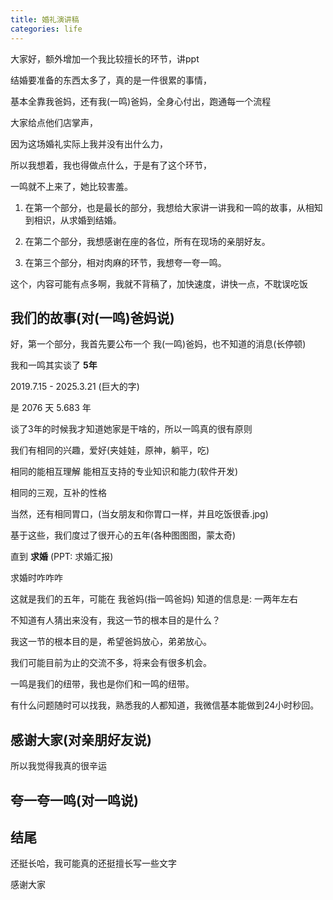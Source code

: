```yaml
---
title: 婚礼演讲稿
categories: life
---
```


大家好，额外增加一个我比较擅长的环节，讲ppt

结婚要准备的东西太多了，真的是一件很累的事情，

基本全靠我爸妈，还有我(一鸣)爸妈，全身心付出，跑通每一个流程

大家给点他们店掌声，

因为这场婚礼实际上我并没有出什么力，

所以我想着，我也得做点什么，于是有了这个环节，

一鸣就不上来了，她比较害羞。

1. 在第一个部分，也是最长的部分，我想给大家讲一讲我和一鸣的故事，从相知到相识，从求婚到结婚。

2. 在第二个部分，我想感谢在座的各位，所有在现场的亲朋好友。

3. 在第三个部分，相对肉麻的环节，我想夸一夸一鸣。

这个，内容可能有点多啊，我就不背稿了，加快速度，讲快一点，不耽误吃饭

## 我们的故事(对(一鸣)爸妈说)

好，第一个部分，我首先要公布一个 我(一鸣)爸妈，也不知道的消息(长停顿)

我和一鸣其实谈了 __5年__

2019.7.15 - 2025.3.21 (巨大的字)

是 2076 天    5.683 年

谈了3年的时候我才知道她家是干啥的，所以一鸣真的很有原则



我们有相同的兴趣，爱好(夹娃娃，原神，躺平，吃)

相同的能相互理解 能相互支持的专业知识和能力(软件开发)

相同的三观，互补的性格

当然，还有相同胃口，(当女朋友和你胃口一样，并且吃饭很香.jpg)

基于这些，我们度过了很开心的五年(各种图图图，蒙太奇)




直到 __求婚__ (PPT: 求婚汇报)

求婚时咋咋咋










这就是我们的五年，可能在 我爸妈(指一鸣爸妈) 知道的信息是: 一两年左右

不知道有人猜出来没有，我这一节的根本目的是什么？

我这一节的根本目的是，希望爸妈放心，弟弟放心。

我们可能目前为止的交流不多，将来会有很多机会。

一鸣是我们的纽带，我也是你们和一鸣的纽带。

有什么问题随时可以找我，熟悉我的人都知道，我微信基本能做到24小时秒回。

## 感谢大家(对亲朋好友说)

所以我觉得我真的很辛运


## 夸一夸一鸣(对一鸣说)


## 结尾

还挺长哈，我可能真的还挺擅长写一些文字

感谢大家